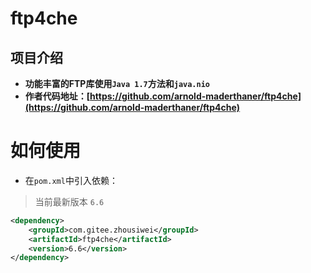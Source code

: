 # ftp4che

## 项目介绍
- **功能丰富的FTP库使用`Java 1.7`方法和`java.nio`**
- **作者代码地址：[https://github.com/arnold-maderthaner/ftp4che](https://github.com/arnold-maderthaner/ftp4che)**


# 如何使用


- 在`pom.xml`中引入依赖：

> 当前最新版本 `6.6`

```xml
<dependency>
    <groupId>com.gitee.zhousiwei</groupId>
    <artifactId>ftp4che</artifactId>
    <version>6.6</version>
</dependency>
```
